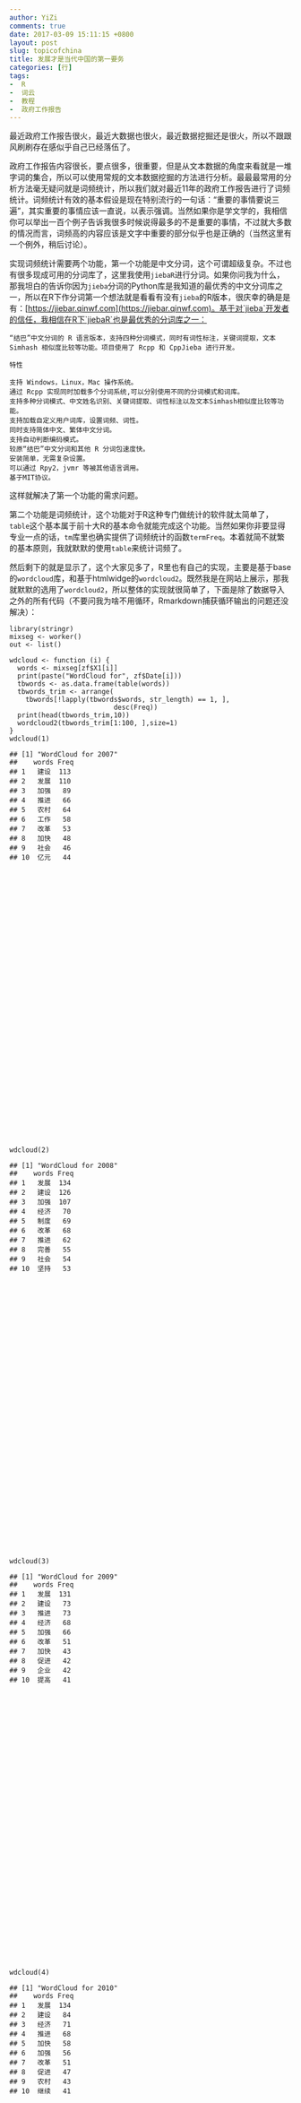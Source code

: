 ```yaml
---
author: YiZi
comments: true
date: 2017-03-09 15:11:15 +0800
layout: post
slug: topicofchina
title: 发展才是当代中国的第一要务
categories: [行]
tags:
-  R
-  词云
-  教程
-  政府工作报告
---
```

最近政府工作报告很火，最近大数据也很火，最近数据挖掘还是很火，所以不跟跟风刷刷存在感似乎自己已经落伍了。

政府工作报告内容很长，要点很多，很重要，但是从文本数据的角度来看就是一堆字词的集合，所以可以使用常规的文本数据挖掘的方法进行分析。最最最常用的分析方法毫无疑问就是词频统计，所以我们就对最近11年的政府工作报告进行了词频统计。词频统计有效的基本假设是现在特别流行的一句话：“重要的事情要说三遍”，其实重要的事情应该一直说，以表示强调。当然如果你是学文学的，我相信你可以举出一百个例子告诉我很多时候说得最多的不是重要的事情，不过就大多数的情况而言，词频高的内容应该是文字中重要的部分似乎也是正确的（当然这里有一个例外，稍后讨论）。


实现词频统计需要两个功能，第一个功能是中文分词，这个可谓超级复杂。不过也有很多现成可用的分词库了，这里我使用`jiebaR`进行分词。如果你问我为什么，那我坦白的告诉你因为`jieba`分词的Python库是我知道的最优秀的中文分词库之一，所以在R下作分词第一个想法就是看看有没有`jieba`的R版本，很庆幸的确是是有：[https://jiebar.qinwf.com](https://jiebar.qinwf.com)。基于对`jieba`开发者的信任，我相信在R下`jiebaR`也是最优秀的分词库之一：

    “结巴”中文分词的 R 语言版本，支持四种分词模式，同时有词性标注，关键词提取，文本 Simhash 相似度比较等功能。项目使用了 Rcpp 和 CppJieba 进行开发。

    特性

    支持 Windows，Linux，Mac 操作系统。
    通过 Rcpp 实现同时加载多个分词系统,可以分别使用不同的分词模式和词库。
    支持多种分词模式、中文姓名识别、关键词提取、词性标注以及文本Simhash相似度比较等功能。
    支持加载自定义用户词库，设置词频、词性。
    同时支持简体中文、繁体中文分词。
    支持自动判断编码模式。
    较原“结巴”中文分词和其他 R 分词包速度快。
    安装简单，无需复杂设置。
    可以通过 Rpy2，jvmr 等被其他语言调用。
    基于MIT协议。

这样就解决了第一个功能的需求问题。

第二个功能是词频统计，这个功能对于R这种专门做统计的软件就太简单了，`table`这个基本属于前十大R的基本命令就能完成这个功能。当然如果你非要显得专业一点的话，`tm`库里也确实提供了词频统计的函数`termFreq`。本着就简不就繁的基本原则，我就默默的使用`table`来统计词频了。

然后剩下的就是显示了，这个大家见多了，R里也有自己的实现，主要是基于base的`wordcloud`库，和基于htmlwidge的`wordcloud2`。既然我是在网站上展示，那我就默默的选用了`wordcloud2`，所以整体的实现就很简单了，下面是除了数据导入之外的所有代码（不要问我为啥不用循环，Rmarkdown捕获循环输出的问题还没解决）：

<script src="/public/js/jquery-1.11.3/jquery.min.js"></script>
<script src="/public/js/bootstrap-3.3.5/js/bootstrap.min.js"></script>
<script src="/public/js/bootstrap-3.3.5/shim/html5shiv.min.js"></script>
<script src="/public/js/bootstrap-3.3.5/shim/respond.min.js"></script>
<script src="/public/js/navigation-1.1/tabsets.js"></script>
<script src="/public/js/highlightjs-1.1/highlight.js"></script>
<script src="/public/js/htmlwidgets-0.8/htmlwidgets.js"></script>
<link href="/public/js/wordcloud2-0.0.1/wordcloud.css" rel="stylesheet" />
<script src="/public/js/wordcloud2-0.0.1/wordcloud2-all.js"></script>
<script src="/public/js/wordcloud2-0.0.1/hover.js"></script>
<script src="/public/js/wordcloud2-binding-0.2.0/wordcloud2.js"></script>

<pre class="r"><code>library(stringr)
mixseg &lt;- worker()
out &lt;- list()

wdcloud &lt;- function (i) {
  words &lt;- mixseg[zf$X1[i]]
  print(paste(&quot;WordCloud for&quot;, zf$Date[i]))
  tbwords &lt;- as.data.frame(table(words))
  tbwords_trim &lt;- arrange(
    tbwords[!lapply(tbwords$words, str_length) == 1, ],
                          desc(Freq))
  print(head(tbwords_trim,10))
  wordcloud2(tbwords_trim[1:100, ],size=1)
}
wdcloud(1)</code></pre>
<pre><code>## [1] &quot;WordCloud for 2007&quot;
##    words Freq
## 1   建设  113
## 2   发展  110
## 3   加强   89
## 4   推进   66
## 5   农村   64
## 6   工作   58
## 7   改革   53
## 8   加快   48
## 9   社会   46
## 10  亿元   44</code></pre>
<div id="htmlwidget-ba1b56579cd48ea8df11" style="width:672px;height:480px;" class="wordcloud2 html-widget"></div>
<script type="application/json" data-for="htmlwidget-ba1b56579cd48ea8df11">{"x":{"word":["建设","发展","加强","推进","农村","工作","改革","加快","社会","亿元","政府","企业","完善","制度","重点","继续","经济","问题","增加","政策","积极","坚持","教育","提高","国家","人民","我们","促进","投资","安全","今年","地区","文化","增长","支持","管理","规范","节能","解决","就业","扩大","社会主义","体系","重要","事业","进一步","农业","环保","全面","实施","稳定","基本","建立","农民","全国","实现","依法","中央财政","工程","加大","取得","维护","重大","保障","行政","上年","深化","生活","收入","服务","改善","行业","科学","目标","安排","必须","标准","地方","落实","努力","群众","生产","水平","用于","制定","创新","关系","机制","健全","结构","控制","特别","投入","消费","用地","优化","自主","做好","规划","规模"],"freq":[113,110,89,66,64,58,53,48,46,44,43,42,41,41,40,38,37,32,32,31,29,29,29,29,27,27,27,26,26,25,25,24,24,24,24,23,23,23,23,23,23,22,22,22,21,20,20,19,19,19,19,18,18,18,18,18,18,18,17,17,17,17,17,16,16,16,16,16,16,15,15,15,15,15,14,14,14,14,14,14,14,14,14,14,14,13,13,13,13,13,13,13,13,13,13,13,13,13,12,12],"fontFamily":"宋体,SimSun","fontWeight":"bold","color":"random-dark","minSize":0,"weightFactor":1.5929203539823,"backgroundColor":"white","gridSize":0,"minRotation":-0.785398163397448,"maxRotation":0.785398163397448,"shuffle":true,"rotateRatio":0.4,"shape":"circle","ellipticity":0.65,"figBase64":null,"hover":null},"evals":[],"jsHooks":[]}</script>
<pre class="r"><code>wdcloud(2)</code></pre>
<pre><code>## [1] &quot;WordCloud for 2008&quot;
##    words Freq
## 1   发展  134
## 2   建设  126
## 3   加强  107
## 4   经济   70
## 5   制度   69
## 6   改革   68
## 7   推进   62
## 8   完善   55
## 9   社会   54
## 10  坚持   53</code></pre>
<div id="htmlwidget-d352433d4cef58fb05eb" style="width:672px;height:480px;" class="wordcloud2 html-widget"></div>
<script type="application/json" data-for="htmlwidget-d352433d4cef58fb05eb">{"x":{"word":["发展","建设","加强","经济","制度","改革","推进","完善","社会","坚持","提高","农村","工作","增加","政府","加快","人民","安全","基本","促进","实施","五年","亿元","我们","管理","全面","问题","重点","教育","体系","文化","企业","国家","就业","取得","解决","今年","支持","重大","方面","健全","扩大","积极","农业","全国","保障","建立","群众","增长","加大","深化","行政","社会主义","市场","重要","标准","创新","粮食","服务","进一步","水平","体制改革","投资","稳定","政策","继续","力度","特别","住房","做好","城乡","改善","价格","生产","制定","地区","国际","落实","调整","中国","规范","节能","经济社会","能力","生活","土地","支出","主要","财政","更加","控制","维护","必须","方式","关系","结构","同时","投入","工程","宏观调控"],"freq":[134,126,107,70,69,68,62,55,54,53,53,52,51,51,45,41,39,38,38,37,36,36,35,34,33,33,33,33,31,31,31,30,29,29,29,28,28,28,28,27,27,27,26,26,26,25,25,25,25,24,24,23,23,23,23,22,22,22,21,21,21,21,21,21,21,20,20,20,20,20,19,19,19,19,19,18,18,18,18,18,17,17,17,17,17,17,17,17,16,16,16,16,15,15,15,15,15,15,14,14],"fontFamily":"宋体,SimSun","fontWeight":"bold","color":"random-dark","minSize":0,"weightFactor":1.34328358208955,"backgroundColor":"white","gridSize":0,"minRotation":-0.785398163397448,"maxRotation":0.785398163397448,"shuffle":true,"rotateRatio":0.4,"shape":"circle","ellipticity":0.65,"figBase64":null,"hover":null},"evals":[],"jsHooks":[]}</script>
<pre class="r"><code>wdcloud(3)</code></pre>
<pre><code>## [1] &quot;WordCloud for 2009&quot;
##    words Freq
## 1   发展  131
## 2   建设   73
## 3   推进   73
## 4   经济   68
## 5   加强   66
## 6   改革   51
## 7   加快   43
## 8   促进   42
## 9   企业   42
## 10  提高   41</code></pre>
<div id="htmlwidget-f5811af5bb90aba511a8" style="width:672px;height:480px;" class="wordcloud2 html-widget"></div>
<script type="application/json" data-for="htmlwidget-f5811af5bb90aba511a8">{"x":{"word":["发展","建设","推进","经济","加强","改革","加快","促进","企业","提高","支持","继续","增加","工作","制度","积极","亿元","重点","社会","人民","就业","实施","投资","政策","政府","群众","我们","农村","稳定","增长","扩大","今年","国际","完善","基本","加大","困难","消费","产业","坚持","水平","进一步","市场","住房","安全","地区","鼓励","全国","问题","增强","创新","服务","国家","合作","中央财政","教育","全面","投入","文化","资金","改善","机制","需求","金融","科技","实行","保持","补贴","国内","健全","节能","落实","应对","标准","城乡","出口","二是","解决","经济社会","力度","农业","三是","深化","特别","调整","规范","行政","较快","结构","两岸","民生","农民工","平稳","取得","生产","实现","我国","战略","重要","安排"],"freq":[131,73,73,68,66,51,43,42,42,41,41,39,38,36,36,35,34,34,33,32,31,31,31,31,31,30,30,29,29,29,28,26,24,24,23,22,22,22,21,21,21,20,20,20,19,19,19,19,19,19,18,18,18,18,18,17,17,17,17,17,16,16,16,15,15,15,14,14,14,14,14,14,14,13,13,13,13,13,13,13,13,13,13,13,13,12,12,12,12,12,12,12,12,12,12,12,12,12,12,11],"fontFamily":"宋体,SimSun","fontWeight":"bold","color":"random-dark","minSize":0,"weightFactor":1.37404580152672,"backgroundColor":"white","gridSize":0,"minRotation":-0.785398163397448,"maxRotation":0.785398163397448,"shuffle":true,"rotateRatio":0.4,"shape":"circle","ellipticity":0.65,"figBase64":null,"hover":null},"evals":[],"jsHooks":[]}</script>
<pre class="r"><code>wdcloud(4)</code></pre>
<pre><code>## [1] &quot;WordCloud for 2010&quot;
##    words Freq
## 1   发展  134
## 2   建设   84
## 3   经济   71
## 4   推进   68
## 5   加快   58
## 6   加强   56
## 7   改革   51
## 8   促进   47
## 9   农村   43
## 10  继续   41</code></pre>
<div id="htmlwidget-a78f78fe40f6339c4d51" style="width:672px;height:480px;" class="wordcloud2 html-widget"></div>
<script type="application/json" data-for="htmlwidget-a78f78fe40f6339c4d51">{"x":{"word":["发展","建设","经济","推进","加快","加强","改革","促进","农村","继续","我们","实施","就业","社会","政策","提高","制度","工作","企业","国际","积极","支持","重点","基本","完善","扩大","合作","投资","增长","亿元","政府","改善","鼓励","增加","地区","坚持","文化","应对","全面","管理","国家","教育","进一步","人民","稳定","问题","创新","能力","服务","节能","民生","农业","实现","市场","增强","科技","领域","生活","水平","推动","维护","我国","一年","基础","金融危机","民族","收入","中央财政","安排","保障","加大","结构","解决","今年","困难","群众","深化","事业","试点","着力","重大","重要","工程","关系","生产","体系","中小企业","住房","作用","产业","大力","机制","基层","经济社会","开展","切实","全国","上年","新增","战略"],"freq":[134,84,71,68,58,56,51,47,43,41,41,40,39,39,39,38,36,35,35,33,33,33,33,32,32,31,29,29,28,27,27,26,26,26,24,24,24,23,22,21,21,21,21,21,21,20,19,19,18,18,18,18,18,18,18,17,17,17,17,17,17,17,17,16,16,16,16,16,15,15,15,15,15,15,15,15,15,15,15,15,15,15,14,14,14,14,14,14,14,13,13,13,13,13,13,13,13,13,13,13],"fontFamily":"宋体,SimSun","fontWeight":"bold","color":"random-dark","minSize":0,"weightFactor":1.34328358208955,"backgroundColor":"white","gridSize":0,"minRotation":-0.785398163397448,"maxRotation":0.785398163397448,"shuffle":true,"rotateRatio":0.4,"shape":"circle","ellipticity":0.65,"figBase64":null,"hover":null},"evals":[],"jsHooks":[]}</script>
<pre class="r"><code>wdcloud(5)</code></pre>
<pre><code>## [1] &quot;WordCloud for 2011&quot;
##    words Freq
## 1   发展  157
## 2   建设   85
## 3   加强   76
## 4   经济   70
## 5   推进   68
## 6   加快   63
## 7   社会   57
## 8   提高   50
## 9   改革   47
## 10  坚持   39</code></pre>
<div id="htmlwidget-06a527b1791c774e8c17" style="width:672px;height:480px;" class="wordcloud2 html-widget"></div>
<script type="application/json" data-for="htmlwidget-06a527b1791c774e8c17">{"x":{"word":["发展","建设","加强","经济","推进","加快","社会","提高","改革","坚持","促进","我们","完善","积极","重点","工作","农村","实施","继续","政府","制度","机制","基本","人民","管理","投资","增加","就业","问题","市场","文化","增长","保障","创新","国家","全面","政策","改善","水平","教育","能力","农业","实现","推动","国际","扩大","大力发展","合作","体系","稳定","我国","五年","建立","企业","增强","支持","必须","服务","科技","住房","大力","规划","国内","切实","战略","主要","保护","产业","服务业","价格","目标","社会主义","事业","亿元","资源","作用","不断","城乡","地区","更加","鼓励","基础设施","加大","健全","结构","解决","今年","进一步","农民","全国","群众","深化","收入","关系","监管","节能","体制","协调","保持","标准"],"freq":[157,85,76,70,68,63,57,50,47,39,38,38,37,34,34,33,33,33,32,32,32,31,31,30,29,27,27,26,25,24,24,24,23,23,23,23,23,22,22,21,21,21,21,21,20,20,19,19,19,19,19,19,18,18,18,18,17,17,17,17,16,16,16,16,16,16,15,15,15,15,15,15,15,15,15,15,14,14,14,14,14,14,14,14,14,14,14,14,14,14,14,14,14,13,13,13,13,13,12,12],"fontFamily":"宋体,SimSun","fontWeight":"bold","color":"random-dark","minSize":0,"weightFactor":1.14649681528662,"backgroundColor":"white","gridSize":0,"minRotation":-0.785398163397448,"maxRotation":0.785398163397448,"shuffle":true,"rotateRatio":0.4,"shape":"circle","ellipticity":0.65,"figBase64":null,"hover":null},"evals":[],"jsHooks":[]}</script>
<pre class="r"><code>wdcloud(6)</code></pre>
<pre><code>## [1] &quot;WordCloud for 2012&quot;
##    words Freq
## 1   发展  146
## 2   加强   81
## 3   经济   70
## 4   建设   69
## 5   推进   61
## 6   改革   56
## 7   提高   52
## 8   社会   43
## 9   促进   41
## 10  实施   41</code></pre>
<div id="htmlwidget-c5929a486b1a9cc21468" style="width:672px;height:480px;" class="wordcloud2 html-widget"></div>
<script type="application/json" data-for="htmlwidget-c5929a486b1a9cc21468">{"x":{"word":["发展","加强","经济","建设","推进","改革","提高","社会","促进","实施","工作","继续","加快","政府","基本","扩大","我们","重点","企业","完善","稳定","服务","管理","农村","政策","支持","积极","农业","制度","推动","深化","问题","增长","就业","文化","坚持","水平","投资","地区","教育","全面","保障","关系","国家","开展","试点","保持","机制","节能","增加","战略","加大","解决","标准","创新","合作","能力","实现","收入","我国","引导","安全","范围","改善","更加","人民","生产","体系","着力","巩固","国际","科技","全国","市场","增强","重要","地方","价格","进一步","力度","领域","取得","深入","事业","协调","产业","大力","大力发展","服务业","鼓励","规范","区域","社会保障","质量","城镇居民","国内","和谐","健全","结构","经济社会"],"freq":[146,81,70,69,61,56,52,43,41,41,38,37,35,35,33,33,33,33,32,32,31,30,30,29,29,29,28,28,28,27,26,25,25,24,24,23,22,22,21,21,20,19,19,19,19,19,18,18,18,18,18,17,17,16,16,16,16,16,16,16,16,15,15,15,15,15,15,15,15,14,14,14,14,14,14,14,13,13,13,13,13,13,13,13,13,12,12,12,12,12,12,12,12,12,11,11,11,11,11,11],"fontFamily":"宋体,SimSun","fontWeight":"bold","color":"random-dark","minSize":0,"weightFactor":1.23287671232877,"backgroundColor":"white","gridSize":0,"minRotation":-0.785398163397448,"maxRotation":0.785398163397448,"shuffle":true,"rotateRatio":0.4,"shape":"circle","ellipticity":0.65,"figBase64":null,"hover":null},"evals":[],"jsHooks":[]}</script>
<pre class="r"><code>wdcloud(7)</code></pre>
<pre><code>## [1] &quot;WordCloud for 2013&quot;
##    words Freq
## 1   发展  128
## 2   经济   69
## 3   建设   57
## 4   推进   45
## 5   改革   42
## 6   社会   41
## 7   增长   36
## 8   提高   35
## 9   我们   35
## 10  坚持   34</code></pre>
<div id="htmlwidget-2026e5cf23ab8989d075" style="width:672px;height:480px;" class="wordcloud2 html-widget"></div>
<script type="application/json" data-for="htmlwidget-2026e5cf23ab8989d075">{"x":{"word":["发展","经济","建设","推进","改革","社会","增长","提高","我们","坚持","加强","政府","制度","农村","加快","全面","实施","工作","就业","我国","稳定","政策","促进","深化","重要","教育","增加","积极","水平","五年","基本","体系","推动","完善","问题","国际","国家","结构","投资","文化","重点","保持","保障","人民","农业","继续","今年","实现","健全","进一步","市场","事业","战略","城乡","持续","改善","更加","经济社会","能力","支持","关系","健康","扩大","企业","取得","形成","增强","主要","管理","环境","基础","建立","开放","社会主义","生产","万亿元","优化","转变","综合","必须","不断","创新","地区","风险","国内","货币政策","机制","解决","目标","农民","消费","安全","产业","行政","价格","科学","领域","民生","群众","深入"],"freq":[128,69,57,45,42,41,36,35,35,34,33,33,33,30,29,29,29,28,26,26,25,25,24,23,23,22,22,21,21,21,20,20,20,20,20,19,19,19,19,19,19,18,18,18,17,16,16,16,15,15,15,15,15,14,14,14,14,14,14,14,13,13,13,13,13,13,13,13,12,12,12,12,12,12,12,12,12,12,12,11,11,11,11,11,11,11,11,11,11,11,11,10,10,10,10,10,10,10,10,10],"fontFamily":"宋体,SimSun","fontWeight":"bold","color":"random-dark","minSize":0,"weightFactor":1.40625,"backgroundColor":"white","gridSize":0,"minRotation":-0.785398163397448,"maxRotation":0.785398163397448,"shuffle":true,"rotateRatio":0.4,"shape":"circle","ellipticity":0.65,"figBase64":null,"hover":null},"evals":[],"jsHooks":[]}</script>
<pre class="r"><code>wdcloud(8)</code></pre>
<pre><code>## [1] &quot;WordCloud for 2014&quot;
##    words Freq
## 1   发展  109
## 2   建设   62
## 3   推进   61
## 4   改革   59
## 5   经济   54
## 6   加强   47
## 7   政府   45
## 8   社会   44
## 9   制度   40
## 10  增长   35</code></pre>
<div id="htmlwidget-75d1e6be722753282048" style="width:672px;height:480px;" class="wordcloud2 html-widget"></div>
<script type="application/json" data-for="htmlwidget-75d1e6be722753282048">{"x":{"word":["发展","建设","推进","改革","经济","加强","政府","社会","制度","增长","基本","工作","实施","我们","就业","企业","完善","促进","加快","提高","推动","文化","创新","坚持","今年","农村","农业","国家","投资","政策","全面","人民","中国","机制","扩大","实现","市场","稳定","保障","服务","试点","保持","城镇","积极","继续","建立","区域","支持","安全","保护","地区","改善","深化","增加","中央","方式","国际","加大","健全","群众","提升","问题","我国","增强","重大","管理","教育","结构","民生","维护","现代化","治理","转移","合作","目标","全国","生态","统筹","一批","产业","鼓励","坚决","领域","能力","人口","事业","收入","消费","优化","城镇化","代表","发挥","工程","经济社会","审批","生产","生活","体系","体制改革","项目"],"freq":[109,62,61,59,54,47,45,44,40,35,33,32,32,32,29,29,29,28,27,27,27,25,24,24,24,24,24,23,23,23,22,21,21,20,19,19,18,18,17,17,17,16,16,16,16,16,16,16,15,15,15,15,15,15,15,14,14,14,14,14,14,14,14,14,14,13,13,13,13,13,13,13,13,12,12,12,12,12,12,11,11,11,11,11,11,11,11,11,11,10,10,10,10,10,10,10,10,10,10,10],"fontFamily":"宋体,SimSun","fontWeight":"bold","color":"random-dark","minSize":0,"weightFactor":1.65137614678899,"backgroundColor":"white","gridSize":0,"minRotation":-0.785398163397448,"maxRotation":0.785398163397448,"shuffle":true,"rotateRatio":0.4,"shape":"circle","ellipticity":0.65,"figBase64":null,"hover":null},"evals":[],"jsHooks":[]}</script>
<pre class="r"><code>wdcloud(9)</code></pre>
<pre><code>## [1] &quot;WordCloud for 2015&quot;
##    words Freq
## 1   发展  119
## 2   建设   70
## 3   改革   64
## 4   经济   61
## 5   推进   50
## 6   加强   45
## 7   政府   42
## 8   社会   41
## 9   我们   40
## 10  创新   35</code></pre>
<div id="htmlwidget-1b0a7464187a9c897a3d" style="width:672px;height:480px;" class="wordcloud2 html-widget"></div>
<script type="application/json" data-for="htmlwidget-1b0a7464187a9c897a3d">{"x":{"word":["发展","建设","改革","经济","推进","加强","政府","社会","我们","创新","促进","加快","全面","实施","提高","企业","完善","增长","扩大","政策","工作","推动","制度","增加","坚持","就业","试点","项目","基本","支持","实现","投资","服务","积极","深化","中国","国家","市场","文化","稳定","重大","国际","合作","加大","今年","消费","重点","必须","建立","保障","机制","继续","教育","结构","保持","保护","标准","管理","落实","农业","我国","治理","综合","农村","实行","提升","现代化","以上","创业","地方","范围","方式","合理","开放","科技","民生","取得","全国","群众","水平","战略","安全","城市","持续","地区","发挥","鼓励","基础","人民","维护","问题","产业","更加","公共","行政","价格","减少","健康","健全","经济社会"],"freq":[119,70,64,61,50,45,42,41,40,35,35,35,35,35,34,30,27,27,26,26,25,25,25,24,22,22,22,22,21,21,20,20,19,19,19,19,18,18,18,18,18,17,17,17,17,17,17,16,16,15,15,15,15,15,14,14,14,14,14,14,14,14,14,13,13,13,13,13,12,12,12,12,12,12,12,12,12,12,12,12,12,11,11,11,11,11,11,11,11,11,11,10,10,10,10,10,10,10,10,10],"fontFamily":"宋体,SimSun","fontWeight":"bold","color":"random-dark","minSize":0,"weightFactor":1.51260504201681,"backgroundColor":"white","gridSize":0,"minRotation":-0.785398163397448,"maxRotation":0.785398163397448,"shuffle":true,"rotateRatio":0.4,"shape":"circle","ellipticity":0.65,"figBase64":null,"hover":null},"evals":[],"jsHooks":[]}</script>
<pre class="r"><code>wdcloud(10)</code></pre>
<pre><code>## [1] &quot;WordCloud for 2016&quot;
##    words Freq
## 1   发展  139
## 2   建设   68
## 3   经济   67
## 4   改革   62
## 5   推进   62
## 6   创新   56
## 7   加快   42
## 8   加强   41
## 9   政府   39
## 10  促进   37</code></pre>
<div id="htmlwidget-bae67746b14db65dcadb" style="width:672px;height:480px;" class="wordcloud2 html-widget"></div>
<script type="application/json" data-for="htmlwidget-bae67746b14db65dcadb">{"x":{"word":["发展","建设","经济","改革","推进","创新","加快","加强","政府","促进","实施","增长","企业","政策","社会","推动","中国","提高","我们","全面","完善","扩大","制度","工作","实现","就业","人民","支持","坚持","我国","安全","创业","国家","一批","国际","合作","农村","地方","服务","积极","继续","取得","投资","机制","基本","加大","今年","落实","地区","农业","深化","问题","主要","工程","国内","目标","试点","保护","城镇","深入","以上","重大","必须","持续","动能","服务业","群众","依法","增加","重点","产能","产业","改造","供给","基金","减少","结构性","金融","力度","领域","民生","提升","稳定","战略","方式","改善","鼓励","建成","建立","教育","结构","解决","升级","生活","水平","消费","增强","城乡","达到","坚决"],"freq":[139,68,67,62,62,56,42,41,39,37,36,36,35,35,34,34,32,31,30,28,27,26,26,25,25,24,24,24,23,22,21,21,21,21,20,20,20,19,19,19,19,19,19,18,18,18,18,18,17,17,17,17,17,16,16,16,16,15,15,15,15,15,14,14,14,14,14,14,14,14,13,13,13,13,13,13,13,13,13,13,13,13,13,13,12,12,12,12,12,12,12,12,12,12,12,12,12,11,11,11],"fontFamily":"宋体,SimSun","fontWeight":"bold","color":"random-dark","minSize":0,"weightFactor":1.29496402877698,"backgroundColor":"white","gridSize":0,"minRotation":-0.785398163397448,"maxRotation":0.785398163397448,"shuffle":true,"rotateRatio":0.4,"shape":"circle","ellipticity":0.65,"figBase64":null,"hover":null},"evals":[],"jsHooks":[]}</script>
<pre class="r"><code>wdcloud(11)</code></pre>
<pre><code>## [1] &quot;WordCloud for 2017&quot;
##    words Freq
## 1   发展  115
## 2   改革   66
## 3   推进   63
## 4   建设   51
## 5   经济   51
## 6   加快   41
## 7   加强   40
## 8   推动   40
## 9   创新   35
## 10  企业   35</code></pre>
<div id="htmlwidget-520b20b6ce30f171c1fb" style="width:672px;height:480px;" class="wordcloud2 html-widget"></div>
<script type="application/json" data-for="htmlwidget-520b20b6ce30f171c1fb">{"x":{"word":["发展","改革","推进","建设","经济","加快","加强","推动","创新","企业","全面","政府","完善","中国","促进","就业","实施","提高","深化","支持","政策","服务","工作","国家","人民","我们","增长","坚持","社会","深入","今年","群众","继续","扩大","制度","地区","农村","地方","机制","稳定","保障","坚决","安全","持续","合作","实现","重点","保护","领域","市场","试点","投资","消费","治理","产能","加大","教育","维护","问题","综合","改善","国际","基本","结构","落实","生态","我国","以上","有效","国内","降低","力度","增加","制定","保持","必须","标准","创业","更加","积极","民生","目标","农业","强化","升级","生产","提升","下降","增强","战略","作用","供给","管理","核心","取得","收费","依法","引导","重要","不断"],"freq":[115,66,63,51,51,41,40,40,35,35,35,35,33,32,31,31,30,30,28,28,27,26,26,26,26,25,25,24,24,24,23,23,22,22,22,21,20,19,19,19,18,18,17,17,17,17,17,16,16,16,16,16,16,16,15,15,15,15,15,15,14,14,14,14,14,14,14,14,14,13,13,13,13,13,12,12,12,12,12,12,12,12,12,12,12,12,12,12,12,12,12,11,11,11,11,11,11,11,11,10],"fontFamily":"宋体,SimSun","fontWeight":"bold","color":"random-dark","minSize":0,"weightFactor":1.56521739130435,"backgroundColor":"white","gridSize":0,"minRotation":-0.785398163397448,"maxRotation":0.785398163397448,"shuffle":true,"rotateRatio":0.4,"shape":"circle","ellipticity":0.65,"figBase64":null,"hover":null},"evals":[],"jsHooks":[]}</script>

<p> 然后的分析就交给大家了，据我的观察我看到最多的就是发展了，所以就有了本文的题目。</p>


